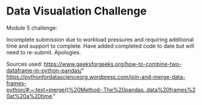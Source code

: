 # Data Visualation Challenge

Module 5 challenge:

Incomplete submission due to workload pressures and requiring additional time and support to complete.  Have added completed code to date but will need to re-submit.  Apologies.



Sources used:
https://www.geeksforgeeks.org/how-to-combine-two-dataframe-in-python-pandas/"
https://pythonfordatascienceorg.wordpress.com/join-and-merge-data-frames-python/#:~:text=merge()%20Method-,The%20pandas.,data%20frames%20at%20a%20time."

